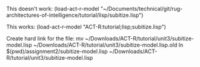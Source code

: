 This doesn't work:
(load-act-r-model "~/Documents/technical/git/rug-architectures-of-intelligence/tutorial/lisp/subitize.lisp")

This works: 
(load-act-r-model "ACT-R:tutorial;lisp;subitize.lisp")

Create hard link for the file:
mv ~/Downloads/ACT-R/tutorial/unit3/subitize-model.lisp ~/Downloads/ACT-R/tutorial/unit3/subitize-model.lisp.old
ln $(pwd)/assignment2/subitize-model.lisp ~/Downloads/ACT-R/tutorial/unit3/subitize-model.lisp  